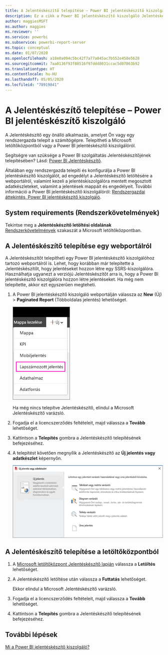 ```yaml
---
title: A Jelentéskészítő telepítése – Power BI jelentéskészítő kiszolgáló
description: Ez a cikk a Power BI jelentéskészítő kiszolgáló Jelentéskészítőjének letöltési és telepítési módját ismerteti.
author: maggiesMSFT
ms.author: maggies
ms.reviewer: ''
ms.service: powerbi
ms.subservice: powerbi-report-server
ms.topic: conceptual
ms.date: 01/07/2020
ms.openlocfilehash: a18e0a094c5bc42f7a77a045ac7b552e458e5628
ms.sourcegitcommit: 7aa0136f93f88516f97ddd8031ccac5d07863b92
ms.translationtype: HT
ms.contentlocale: hu-HU
ms.lasthandoff: 05/05/2020
ms.locfileid: "78919841"
---
```

# <a name="install-report-builder---power-bi-report-server"></a>A Jelentéskészítő telepítése – Power BI jelentéskészítő kiszolgáló

A Jelentéskészítő egy önálló alkalmazás, amelyet Ön vagy egy rendszergazda telepít a számítógépre. Telepítheti a Microsoft letöltőközpontból vagy a Power BI jelentéskészítő kiszolgálóról.  

Segítségre van szüksége a Power BI szolgáltatás Jelentéskészítőjének telepítésében? Lásd: [Power BI Jelentéskészítő](../paginated-reports/report-builder-power-bi.md).
  
Általában egy rendszergazda telepíti és konfigurálja a Power BI jelentéskészítő kiszolgálót, ad engedélyt a Jelentéskészítő letöltésére a webportálról, valamint kezeli a jelentéskiszolgálóra mentett megosztott adatkészleteket, valamint a jelentések mappáit és engedélyeit. További információ a Power BI jelentéskészítő kiszolgálóról: [Rendszergazdai áttekintés, Power BI jelentéskészítő kiszolgáló](admin-handbook-overview.md).  
  
## <a name="system-requirements"></a>System requirements (Rendszerkövetelmények)
  
 Tekintse meg a **Jelentéskészítő letöltési oldalának** [Rendszerkövetelmények](https://go.microsoft.com/fwlink/?LinkID=734968) szakaszát a Microsoft letöltőközpontban.
 
## <a name="install-report-builder-from-a-web-portal"></a>A Jelentéskészítő telepítése egy webportálról
  
A Jelentéskészítőt telepítheti egy Power BI jelentéskészítő kiszolgálóhoz tartozó webportálról is. Lehet, hogy korábban már telepítette a Jelentéskészítőt, hogy jelentéseket hozzon létre egy SSRS-kiszolgálóra. Használhatja ugyanezt a verziójú Jelentéskészítőt arra is, hogy a Power BI jelentéskészítő kiszolgálóra hozzon létre jelentéseket. Ha még nem telepítette, akkor ezt egyszerűen megteheti.

1. A Power BI jelentéskészítő kiszolgáló webportálján válassza az **New** (Új) > **Paginated Report** (Többoldalas jelentés) lehetőséget.
   
    ![Új többoldalas jelentés menüje](media/quickstart-create-paginated-report/reportserver-new-paginated-report-menu.png)
   
    Ha még nincs telepítve Jelentéskészítő, elindul a Microsoft Jelentéskészítő varázsló.  
  
3.  Fogadja el a licencszerződés feltételeit, majd válassza a **Tovább** lehetőséget.  
 
5.  Kattintson a **Telepítés** gombra a Jelentéskészítő telepítésének befejezéséhez.  

2. A telepítést követően megnyílik a Jelentéskészítő az **Új jelentés vagy adatkészlet** képernyőn.
   
    ![Új jelentés vagy adatkészlet képernyő](media/quickstart-create-paginated-report/reportserver-paginated-new-report-screen.png)
 

##  <a name="install-report-builder-from-the-download-center"></a><a name="download"></a> A Jelentéskészítő telepítése a letöltőközpontból  
  
1.  A [Microsoft letöltőközpont Jelentéskészítő lapján](https://go.microsoft.com/fwlink/?LinkID=734968) válassza a **Letöltés** lehetőséget.  
  
2.  A Jelentéskészítő letöltése után válassza a **Futtatás** lehetőséget.  
  
     Ekkor elindul a Microsoft Jelentéskészítő varázsló.  
  
3.  Fogadja el a licencszerződés feltételeit, majd válassza a **Tovább** lehetőséget.  
 
5.  Kattintson a **Telepítés** gombra a Jelentéskészítő telepítésének befejezéséhez.  
 

## <a name="next-steps"></a>További lépések

[Mi a Power BI jelentéskészítő kiszolgáló?](get-started.md)
